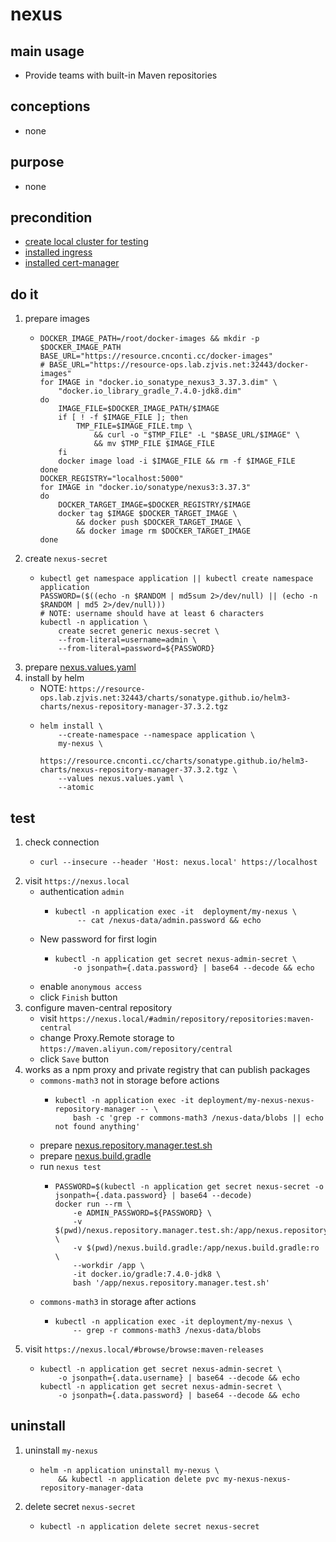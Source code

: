 # nexus

## main usage
* Provide teams with built-in Maven repositories

## conceptions
* none

## purpose
* none

## precondition
* [create local cluster for testing](/kubernetes/create.local.cluster.with.kind.md)
* [installed ingress](/kubernetes/basic%20components/ingress.nginx.md)
* [installed cert-manager](/kubernetes/basic%20components/cert.manager.md)

## do it
1. prepare images
    * ```shell
      DOCKER_IMAGE_PATH=/root/docker-images && mkdir -p $DOCKER_IMAGE_PATH
      BASE_URL="https://resource.cnconti.cc/docker-images"
      # BASE_URL="https://resource-ops.lab.zjvis.net:32443/docker-images"
      for IMAGE in "docker.io_sonatype_nexus3_3.37.3.dim" \
          "docker.io_library_gradle_7.4.0-jdk8.dim"
      do
          IMAGE_FILE=$DOCKER_IMAGE_PATH/$IMAGE
          if [ ! -f $IMAGE_FILE ]; then
              TMP_FILE=$IMAGE_FILE.tmp \
                  && curl -o "$TMP_FILE" -L "$BASE_URL/$IMAGE" \
                  && mv $TMP_FILE $IMAGE_FILE
          fi
          docker image load -i $IMAGE_FILE && rm -f $IMAGE_FILE
      done
      DOCKER_REGISTRY="localhost:5000"
      for IMAGE in "docker.io/sonatype/nexus3:3.37.3"
      do
          DOCKER_TARGET_IMAGE=$DOCKER_REGISTRY/$IMAGE
          docker tag $IMAGE $DOCKER_TARGET_IMAGE \
              && docker push $DOCKER_TARGET_IMAGE \
              && docker image rm $DOCKER_TARGET_IMAGE
      done
      ```
2. create `nexus-secret`
    * ```shell
      kubectl get namespace application || kubectl create namespace application
      PASSWORD=($((echo -n $RANDOM | md5sum 2>/dev/null) || (echo -n $RANDOM | md5 2>/dev/null)))
      # NOTE: username should have at least 6 characters
      kubectl -n application \
          create secret generic nexus-secret \
          --from-literal=username=admin \
          --from-literal=password=${PASSWORD}
      ```
3. prepare [nexus.values.yaml](resources/nexus.values.yaml.md)
4. install by helm
    * NOTE: `https://resource-ops.lab.zjvis.net:32443/charts/sonatype.github.io/helm3-charts/nexus-repository-manager-37.3.2.tgz`
    * ```shell
      helm install \
          --create-namespace --namespace application \
          my-nexus \
          https://resource.cnconti.cc/charts/sonatype.github.io/helm3-charts/nexus-repository-manager-37.3.2.tgz \
          --values nexus.values.yaml \
          --atomic
      ```
  
## test
1. check connection
   * ```shell
     curl --insecure --header 'Host: nexus.local' https://localhost
     ```
2. visit `https://nexus.local`
    * authentication `admin`
        + ```shell
          kubectl -n application exec -it  deployment/my-nexus \
               -- cat /nexus-data/admin.password && echo
          ```
    * New password for first login
        + ```shell
          kubectl -n application get secret nexus-admin-secret \
              -o jsonpath={.data.password} | base64 --decode && echo
          ```
    * enable `anonymous access`
    * click `Finish` button
3. configure maven-central repository
    * visit `https://nexus.local/#admin/repository/repositories:maven-central`
    * change Proxy.Remote storage to `https://maven.aliyun.com/repository/central`
    * click `Save` button
4. works as a npm proxy and private registry that can publish packages
    * `commons-math3` not in storage before actions
        + ```shell
          kubectl -n application exec -it deployment/my-nexus-nexus-repository-manager -- \
              bash -c 'grep -r commons-math3 /nexus-data/blobs || echo not found anything'
          ```
    * prepare [nexus.repository.manager.test.sh](resources/nexus.repository.manager.test.sh.md)
    * prepare [nexus.build.gradle](resources/nexus.build.gradle.md)
    * run `nexus test`
        + ```shell
          PASSWORD=$(kubectl -n application get secret nexus-secret -o jsonpath={.data.password} | base64 --decode)
          docker run --rm \
              -e ADMIN_PASSWORD=${PASSWORD} \
              -v $(pwd)/nexus.repository.manager.test.sh:/app/nexus.repository.manager.test.sh:ro \
              -v $(pwd)/nexus.build.gradle:/app/nexus.build.gradle:ro \
              --workdir /app \
              -it docker.io/gradle:7.4.0-jdk8 \
              bash '/app/nexus.repository.manager.test.sh'
          ```
    * `commons-math3` in storage after actions
        + ```shell
          kubectl -n application exec -it deployment/my-nexus \
              -- grep -r commons-math3 /nexus-data/blobs
          ```
5. visit `https://nexus.local/#browse/browse:maven-releases`
    * ```shell
      kubectl -n application get secret nexus-admin-secret \
          -o jsonpath={.data.username} | base64 --decode && echo
      kubectl -n application get secret nexus-admin-secret \
          -o jsonpath={.data.password} | base64 --decode && echo
      ```

## uninstall
1. uninstall `my-nexus`
    * ```shell
      helm -n application uninstall my-nexus \
          && kubectl -n application delete pvc my-nexus-nexus-repository-manager-data
      ```
2. delete secret `nexus-secret`
    * ```shell
      kubectl -n application delete secret nexus-secret
      ```



















